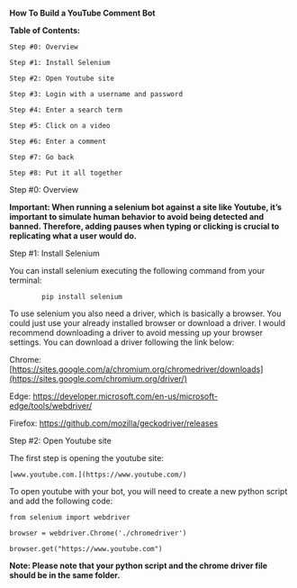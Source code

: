 **How To Build a YouTube Comment Bot**

**Table of Contents:**

    Step #0: Overview

    Step #1: Install Selenium

    Step #2: Open Youtube site

    Step #3: Login with a username and password

    Step #4: Enter a search term

    Step #5: Click on a video

    Step #6: Enter a comment

    Step #7: Go back

    Step #8: Put it all together

Step #0: Overview

**Important: When running a selenium bot against a site like Youtube, it’s important to simulate human behavior to avoid being detected and banned. Therefore, adding pauses when typing or clicking is crucial to replicating what a user would do.**


Step #1: Install Selenium

You can install selenium executing the following command from your terminal:

            pip install selenium
            
To use selenium you also need a driver, which is basically a browser. You could just use your already installed browser or download a driver. I would recommend downloading a driver to avoid messing up your browser settings. You can download a driver following the link below:

Chrome: [https://sites.google.com/a/chromium.org/chromedriver/downloads](https://sites.google.com/chromium.org/driver/)

Edge: https://developer.microsoft.com/en-us/microsoft-edge/tools/webdriver/

Firefox: https://github.com/mozilla/geckodriver/releases


Step #2: Open Youtube site

The first step is opening the youtube site:

    [www.youtube.com.](https://www.youtube.com/)

To open youtube with your bot, you will need to create a new python script and add the following code:

    from selenium import webdriver

    browser = webdriver.Chrome('./chromedriver')

    browser.get("https://www.youtube.com")
    
 **Note: Please note that your python script and the chrome driver file should be in the same folder.**



